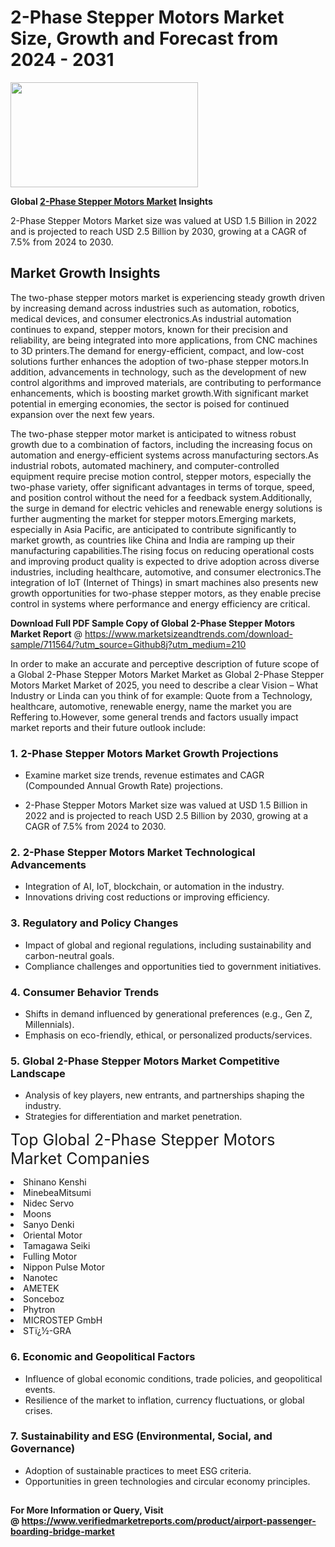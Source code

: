 <H1>2-Phase Stepper Motors Market Size, Growth and Forecast from 2024 - 2031</H1><img class="aligncenter size-medium wp-image-584254" src="https://thirdeyenews.in/wp-content/uploads/2024/09/Global-Market-Research-300x168.jpeg" alt="" width="300" height="168" /><p><strong>Global&nbsp;<a href="https://www.marketsizeandtrends.com/download-sample/711564/?utm_source=Github8j?utm_medium=210">2-Phase Stepper Motors Market</a> Insights</strong></p><p>2-Phase Stepper Motors Market size was valued at USD 1.5 Billion in 2022 and is projected to reach USD 2.5 Billion by 2030, growing at a CAGR of 7.5% from 2024 to 2030.</p><p><h2>Market Growth Insights</h2> <p>The two-phase stepper motors market is experiencing steady growth driven by increasing demand across industries such as automation, robotics, medical devices, and consumer electronics.As industrial automation continues to expand, stepper motors, known for their precision and reliability, are being integrated into more applications, from CNC machines to 3D printers.The demand for energy-efficient, compact, and low-cost solutions further enhances the adoption of two-phase stepper motors.In addition, advancements in technology, such as the development of new control algorithms and improved materials, are contributing to performance enhancements, which is boosting market growth.With significant market potential in emerging economies, the sector is poised for continued expansion over the next few years.</p> <p>The two-phase stepper motor market is anticipated to witness robust growth due to a combination of factors, including the increasing focus on automation and energy-efficient systems across manufacturing sectors.As industrial robots, automated machinery, and computer-controlled equipment require precise motion control, stepper motors, especially the two-phase variety, offer significant advantages in terms of torque, speed, and position control without the need for a feedback system.Additionally, the surge in demand for electric vehicles and renewable energy solutions is further augmenting the market for stepper motors.Emerging markets, especially in Asia Pacific, are anticipated to contribute significantly to market growth, as countries like China and India are ramping up their manufacturing capabilities.The rising focus on reducing operational costs and improving product quality is expected to drive adoption across diverse industries, including healthcare, automotive, and consumer electronics.The integration of IoT (Internet of Things) in smart machines also presents new growth opportunities for two-phase stepper motors, as they enable precise control in systems where performance and energy efficiency are critical.<p><span class=""><strong>Download Full PDF Sample Copy of Global 2-Phase Stepper Motors Market Report</strong> @ <a href="https://www.marketsizeandtrends.com/download-sample/711564/?utm_source=Github8j?utm_medium=210" target="_blank">https://www.marketsizeandtrends.com/download-sample/711564/?utm_source=Github8j?utm_medium=210</a></span></p><p>In order to make an accurate and perceptive description of future scope of a Global&nbsp;2-Phase Stepper Motors Market Market as Global&nbsp;2-Phase Stepper Motors Market Market of 2025, you need to describe a clear Vision &ndash; What Industry or Linda can you think of for example: Quote from a Technology, healthcare, automotive, renewable energy, name the market you are Reffering to.However, some general trends and factors usually impact market reports and their future outlook include:</p><h3>1.&nbsp;<strong>2-Phase Stepper Motors Market Growth Projections</strong></h3><ul><li>Examine market size trends, revenue estimates and CAGR (Compounded Annual Growth Rate) projections.</li><li><p>2-Phase Stepper Motors Market size was valued at USD 1.5 Billion in 2022 and is projected to reach USD 2.5 Billion by 2030, growing at a CAGR of 7.5% from 2024 to 2030.</p></li></ul><h3>2.&nbsp;<strong>2-Phase Stepper Motors Market Technological Advancements</strong></h3><ul><li>Integration of AI, IoT, blockchain, or automation in the industry.</li><li>Innovations driving cost reductions or improving efficiency.</li></ul><h3>3.&nbsp;<strong>Regulatory and Policy Changes</strong></h3><ul><li>Impact of global and regional regulations, including sustainability and carbon-neutral goals.</li><li>Compliance challenges and opportunities tied to government initiatives.</li></ul><h3>4.&nbsp;<strong>Consumer Behavior Trends</strong></h3><ul><li>Shifts in demand influenced by generational preferences (e.g., Gen Z, Millennials).</li><li>Emphasis on eco-friendly, ethical, or personalized products/services.</li></ul><h3>5.&nbsp;<strong>Global 2-Phase Stepper Motors Market Competitive Landscape</strong></h3><ul><li>Analysis of key players, new entrants, and partnerships shaping the industry.</li><li>Strategies for differentiation and market penetration.</li></ul><p data-pm-slice="1 1 []"><span style="color: inherit; font-family: inherit; font-size: 25px;">Top Global 2-Phase Stepper Motors Market Companies</span></p><div class="" data-test-id=""><p><li>Shinano Kenshi</li><li> MinebeaMitsumi</li><li> Nidec Servo</li><li> Moons </li><li> Sanyo Denki</li><li> Oriental Motor</li><li> Tamagawa Seiki</li><li> Fulling Motor</li><li> Nippon Pulse Motor</li><li> Nanotec</li><li> AMETEK</li><li> Sonceboz</li><li> Phytron</li><li> MICROSTEP GmbH</li><li> STï¿½-GRA</li></p></div><h3>6.&nbsp;<strong>Economic and Geopolitical Factors</strong></h3><ul><li>Influence of global economic conditions, trade policies, and geopolitical events.</li><li>Resilience of the market to inflation, currency fluctuations, or global crises.</li></ul><h3>7.&nbsp;<strong>Sustainability and ESG (Environmental, Social, and Governance)</strong></h3><ul><li>Adoption of sustainable practices to meet ESG criteria.</li><li>Opportunities in green technologies and circular economy principles.</li></ul><h2><strong style="font-size: 14px;">For More Information or Query, Visit @&nbsp;</strong><a style="background-color: #ffffff; font-size: 14px;" href="https://www.marketsizeandtrends.com/report/2-phase-stepper-motors-market/" target="_blank">https://www.verifiedmarketreports.com/product/airport-passenger-boarding-bridge-market</a></h2>
